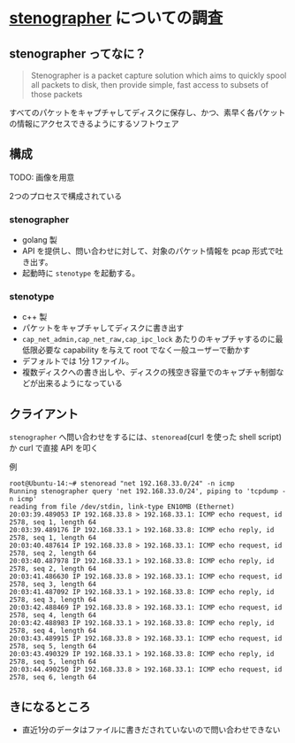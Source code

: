 # [stenographer](https://github.com/google/stenographer) についての調査


## stenographer ってなに？

> Stenographer is a packet capture solution which aims to quickly spool all packets to disk, then provide simple, fast access to subsets of those packets

すべてのパケットをキャプチャしてディスクに保存し、かつ、素早く各パケットの情報にアクセスできるようにするソフトウェア

## 構成

TODO: 画像を用意

2つのプロセスで構成されている

### stenographer

- golang 製
- API を提供し、問い合わせに対して、対象のパケット情報を pcap 形式で吐き出す。
- 起動時に `stenotype` を起動する。

### stenotype

- c++ 製
- パケットをキャプチャしてディスクに書き出す
- `cap_net_admin,cap_net_raw,cap_ipc_lock` あたりのキャプチャするのに最低限必要な capability を与えて root でなく一般ユーザーで動かす
- デフォルトでは 1分 1ファイル。
- 複数ディスクへの書き出しや、ディスクの残空き容量でのキャプチャ制御などが出来るようになっている

## クライアント

`stenographer` へ問い合わせをするには、`stenoread`(curl を使った shell script) か curl で直接 API を叩く

例

```console
root@Ubuntu-14:~# stenoread "net 192.168.33.0/24" -n icmp
Running stenographer query 'net 192.168.33.0/24', piping to 'tcpdump -n icmp'
reading from file /dev/stdin, link-type EN10MB (Ethernet)
20:03:39.489053 IP 192.168.33.8 > 192.168.33.1: ICMP echo request, id 2578, seq 1, length 64
20:03:39.489176 IP 192.168.33.1 > 192.168.33.8: ICMP echo reply, id 2578, seq 1, length 64
20:03:40.487614 IP 192.168.33.8 > 192.168.33.1: ICMP echo request, id 2578, seq 2, length 64
20:03:40.487978 IP 192.168.33.1 > 192.168.33.8: ICMP echo reply, id 2578, seq 2, length 64
20:03:41.486630 IP 192.168.33.8 > 192.168.33.1: ICMP echo request, id 2578, seq 3, length 64
20:03:41.487092 IP 192.168.33.1 > 192.168.33.8: ICMP echo reply, id 2578, seq 3, length 64
20:03:42.488469 IP 192.168.33.8 > 192.168.33.1: ICMP echo request, id 2578, seq 4, length 64
20:03:42.488983 IP 192.168.33.1 > 192.168.33.8: ICMP echo reply, id 2578, seq 4, length 64
20:03:43.489915 IP 192.168.33.8 > 192.168.33.1: ICMP echo request, id 2578, seq 5, length 64
20:03:43.490329 IP 192.168.33.1 > 192.168.33.8: ICMP echo reply, id 2578, seq 5, length 64
20:03:44.490250 IP 192.168.33.8 > 192.168.33.1: ICMP echo request, id 2578, seq 6, length 64
```

## きになるところ

- 直近1分のデータはファイルに書きだされていないので問い合わせできない

